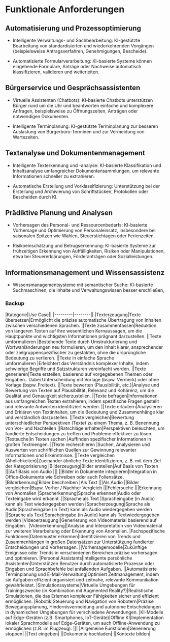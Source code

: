 # Funktionale Anforderungen


## Automatisierung und Prozessoptimierung

* Intelligente Verwaltungs- und Sachbearbeitung:
KI-gestützte Bearbeitung von standardisierten und wiederkehrenden Vorgängen (beispielsweise Antragsverfahren, Genehmigungen, Bescheide).

* Automatisierte Formularverarbeitung:
KI-basierte Systeme können eingehende Formulare, Anträge oder Nachweise automatisch klassifizieren, validieren und weiterleiten.

## Bürgerservice und Gesprächsassistenten

* Virtuelle Assistenten (Chatbots):
KI-basierte Chatbots unterstützen Bürger rund um die Uhr und beantworten einfache und komplexere Anfragen, beispielsweise zu Öffnungszeiten, Anträgen oder notwendigen Dokumenten.

* Intelligente Terminplanung:
KI-gestützte Terminplanung zur besseren Auslastung von Bürgerbüro-Terminen und zur Vermeidung von Wartezeiten.

## Textanalyse und Dokumentenmanagement

* Intelligente Texterkennung und -analyse:
KI-basierte Klassifikation und Inhaltsanalyse umfangreicher Dokumentensammlungen, um relevante Informationen schneller zu extrahieren.

* Automatische Erstellung und Vorklassifizierung:
Unterstützung bei der Erstellung und Archivierung von Schriftstücken, Protokollen oder Bescheiden durch KI.

## Prädiktive Planung und Analysen

* Vorhersagen des Personal- und Ressourcenbedarfs:
KI-basierte Vorhersage und Optimierung von Personaleinsatz, insbesondere bei saisonalen Spitzen wie Wahlen, Steuerstichtagen oder Ferienzeiten.

* Risikoeinschätzung und Betrugserkennung:
KI-basierte Systeme zur frühzeitigen Erkennung von Auffälligkeiten, Risiken oder Manipulationen, etwa bei Steuererklärungen, Förderanträgen oder Sozialleistungen.

## Informationsmanagement und Wissensassistenz

* Wissensmanagementsysteme mit semantischer Suche:
KI-basierte Suchmaschinen, die Inhalte und Verwaltungswissen besser erschließen,



### Backup



|Kategorie|Use Case||
|---------|--------||
|Texterzeugung|Texte übersetzen|Ermöglicht die präzise automatische Übertragung von Inhalten zwischen verschiedenen Sprachen.
||Texte zusammenfassen|Reduktion von längeren Texten auf ihre wesentlichen Kernaussagen, um die Hauptpunkte und wichtigsten Informationen prägnant darzustellen.
||Texte umformulieren |Bestehende Texte durch Umstrukturierung und Wortwahländerungen neu formulieren, um den Inhalt klarer, ansprechender oder zielgruppenspezifischer zu gestakten, ohne die ursprüngliche Bedeutung zu verlieren.
||Texte in einfache Sprache umformulieren |Erleichtert das Verständnis komplexer Inhalte, indem schwierige Begriffe und Satzstrukturen vereinfacht werden.
||Texte generieren|Texte erstellen, basierend auf vorgegebenen Themen oder Eingaben.. Dabei Unterscheidung mit Vorlage (bspw. Vermerk) oder ohne Vorlage (bspw. Freitext).
||Texte bewerten (Plausibilität, etc.)|Analyse und Bewertung von Texten auf Plausibilität, Relevanz und Kohärenz, um die Qualität und Genauigkeit sicherzustellen.
||Texte befragen|Informationen aus umfangreichen Texten extrahieren, indem spezifische Fragen gestellt und relevante Antworten identifiziert werden.
||Texte erläutern|Analysieren und Erklären von Textinhalten, um die Bedeutung und Zusammenhänge klar und verständlich darzustellen.
||Texte vergleichen|Bewertung unterschiedlicher Perspektiven (Texte) zu einem Thema, z. B. Benennung von Vor- und Nachteilen
||Ratschläge erhalten|Perspektiven beleuchten, um fundierte Entscheidungen zu treffen und Probleme effektiver zu lösen.
|Textsuche|In Texten suchen |Auffinden spezifischer Informationen in großen Textmengen.
||Texte recherchieren |Suchen, Analysieren und Auswerten von schriftlichen Quellen zur Gewinnung relevanter Informationen und Erkenntnisse.
||Texte vergleichen (Ähnlichkeiten)|Zueinander ähnliche Texte identifizieren, z. B. mit dem Ziel der Kategorisierung
|Bilderzeugung|Bilder erstellen|Auf Basis von Texten 
|||Auf Basis von Audio
|||
||Bilder in Dokumente integrieren|Integration in Office-Dokumente wie Schreiben oder auch Foliensätze.
|Bilderkennung|Bilder beschreiben |Als Text
|||Als Audio
||Bilder vergleichen|Bspw. Vorher / Nachher Vergleich
|||Fehlersuche
|||Erkennung von Anomalien
|Spracherkennung|Sprache erkennen|Audio oder Texteingabe wird erkannt 
||Sprache als Text |Spracheingabe (in Audio) kann als Text wiedergegeben werden
|Spracherzeugung|Sprache als Audio|Spracheingabe (in Text) kann als Audio wiedergegeben werden
||Sprache als Text|Spracheingabe (in Audio) kann als Textwiedergegeben werden
|Videoerzeugung||Generierung von Videomaterial basierend auf Eingaben. 
|Videoerkennung||Analyse und Interpretation von Videomaterial zur weiteren Verarbeitung oder Erkennung von Anomalien.
|Fachspezifische Funktionen|Datenmuster erkennen|Identifizieren von Trends und Zusammenhängen in großen Datensätzen zur Unterstützung fundierter Entscheidungen und Vorhersagen.
||Vorhersagemodelle|Zukünftige Ereignisse oder Trends in verschiedenen Bereichen präzise vorhersagen und optimieren.
|Personal Assistants|Intelligente persönliche Assistenten|Unterstützen Benutzer durch automatisierte Prozesse oder Eingaben und Sprachbefehle bei anfallenden Aufgaben.
||Automatisierte Terminplanung und E-Mail-Verwaltung|Optimiert Zeitmanagement, indem sie Aufgaben effizient organisiert und zeitnahe, relevante Kommunikation gewährleistet.
|Simulationssysteme|Virtuelle Umgebungen für Trainingszwecke (in Kombination mit Augmented Reality?)|Realistische Simulationen, die das Erlernen komplexer Fähigkeiten sicher und effizient ermöglichen.
|Robotik|Steuerung und Navigation von Robotern|Präzise Bewegungsplanung, Hindernisvermeidung und autonome Entscheidungen in dynamischen Umgebungen für verschiedene Anwendungen.
|KI-Modelle auf Edge-Geräten (z.B. Smartphones, IoT-Geräte)|Offline KI|Implementation lokaler Sprachmodelle auf Edge-Geräten, um auch Offline-Anwendung zu ermöglichen (z.B. im Flugzeug).
|||
|Allgemeine Funktionen|Generierung stoppen|
||Text eingeben|
||Dokumente hochladen|
||Kontexte bilden|
